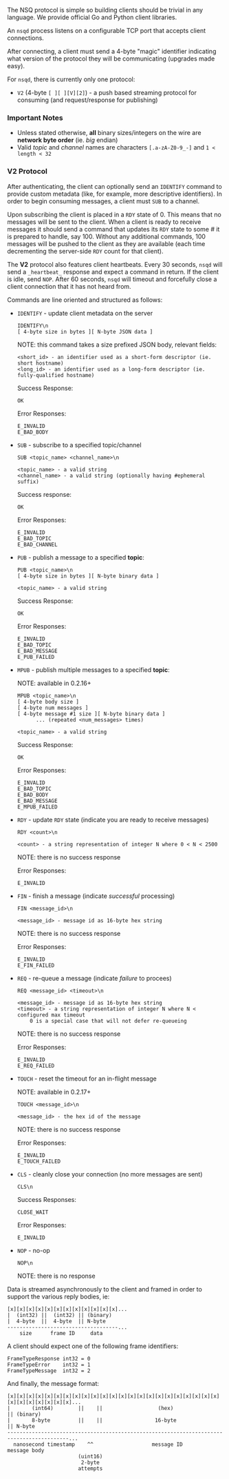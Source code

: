 The NSQ protocol is simple so building clients should be trivial in any language. We provide
official Go and Python client libraries.

An `nsqd` process listens on a configurable TCP port that accepts client connections.

After connecting, a client must send a 4-byte "magic" identifier indicating what version of the
protocol they will be communicating (upgrades made easy).

For `nsqd`, there is currently only one protocol:

  * `V2` (4-byte `[ ][ ][V][2]`) - a push based streaming protocol for consuming (and 
    request/response for publishing)

### Important Notes

  * Unless stated otherwise, **all** binary sizes/integers on the wire are **network byte order**
    (ie. *big* endian)
  * Valid *topic* and *channel* names are characters `[.a-zA-Z0-9_-]` and `1 < length < 32`

### V2 Protocol

After authenticating, the client can optionally send an `IDENTIFY` command to provide custom
metadata (like, for example, more descriptive identifiers). In order to begin consuming messages, a
client must `SUB` to a channel.

Upon subscribing the client is placed in a `RDY` state of 0. This means that no messages
will be sent to the client. When a client is ready to receive messages it should send a command that
updates its `RDY` state to some # it is prepared to handle, say 100. Without any additional
commands, 100 messages will be pushed to the client as they are available (each time decrementing
the server-side `RDY` count for that client).

The **V2** protocol also features client heartbeats. Every 30 seconds, `nsqd` will send a
`_heartbeat_` response and expect a command in return. If the client is idle, send `NOP`. After 60
seconds, `nsqd` will timeout and forcefully close a client connection that it has not heard from.

Commands are line oriented and structured as follows:

  * `IDENTIFY` - update client metadata on the server
    
        IDENTIFY\n
        [ 4-byte size in bytes ][ N-byte JSON data ]
    
    NOTE: this command takes a size prefixed JSON body, relevant fields:
    
        <short_id> - an identifier used as a short-form descriptor (ie. short hostname)
        <long_id> - an identifier used as a long-form descriptor (ie. fully-qualified hostname)
    
    Success Response:
    
        OK
    
    Error Responses:
    
        E_INVALID
        E_BAD_BODY

  * `SUB` - subscribe to a specified topic/channel
    
        SUB <topic_name> <channel_name>\n
        
        <topic_name> - a valid string
        <channel_name> - a valid string (optionally having #ephemeral suffix)
    
    Success response:
    
        OK
    
    Error Responses:
    
        E_INVALID
        E_BAD_TOPIC
        E_BAD_CHANNEL

  * `PUB` - publish a message to a specified **topic**:
    
        PUB <topic_name>\n
        [ 4-byte size in bytes ][ N-byte binary data ]
        
        <topic_name> - a valid string
    
    Success Response:
    
        OK
    
    Error Responses:
    
        E_INVALID
        E_BAD_TOPIC
        E_BAD_MESSAGE
        E_PUB_FAILED

  * `MPUB` - publish multiple messages to a specified **topic**:
    
    NOTE: available in 0.2.16+
    
        MPUB <topic_name>\n
        [ 4-byte body size ]
        [ 4-byte num messages ]
        [ 4-byte message #1 size ][ N-byte binary data ]
              ... (repeated <num_messages> times)
        
        <topic_name> - a valid string
    
    Success Response:
    
        OK
    
    Error Responses:
    
        E_INVALID
        E_BAD_TOPIC
        E_BAD_BODY
        E_BAD_MESSAGE
        E_MPUB_FAILED

  * `RDY` - update `RDY` state (indicate you are ready to receive messages)
    
        RDY <count>\n
        
        <count> - a string representation of integer N where 0 < N < 2500
    
    NOTE: there is no success response
    
    Error Responses:
    
        E_INVALID

  * `FIN` - finish a message (indicate *successful* processing)
    
        FIN <message_id>\n
        
        <message_id> - message id as 16-byte hex string
    
    NOTE: there is no success response

    Error Responses:
    
        E_INVALID
        E_FIN_FAILED

  * `REQ` - re-queue a message (indicate *failure* to procees)
    
        REQ <message_id> <timeout>\n
        
        <message_id> - message id as 16-byte hex string
        <timeout> - a string representation of integer N where N < configured max timeout
            0 is a special case that will not defer re-queueing
    
    NOTE: there is no success response

    Error Responses:
    
        E_INVALID
        E_REQ_FAILED

  * `TOUCH` - reset the timeout for an in-flight message
    
    NOTE: available in 0.2.17+
    
        TOUCH <message_id>\n
        
        <message_id> - the hex id of the message
    
    NOTE: there is no success response
    
    Error Responses:
    
        E_INVALID
        E_TOUCH_FAILED

  * `CLS` - cleanly close your connection (no more messages are sent)
    
        CLS\n
    
    Success Responses:
    
        CLOSE_WAIT
    
    Error Responses:
    
        E_INVALID

  * `NOP` - no-op
    
        NOP\n
    
    NOTE: there is no response

Data is streamed asynchronously to the client and framed in order to support the various reply
bodies, ie:

    [x][x][x][x][x][x][x][x][x][x][x][x]...
    |  (int32) ||  (int32) || (binary)
    |  4-byte  ||  4-byte  || N-byte
    ------------------------------------...
        size      frame ID     data

A client should expect one of the following frame identifiers:

    FrameTypeResponse int32 = 0
    FrameTypeError    int32 = 1
    FrameTypeMessage  int32 = 2

And finally, the message format:
    
    [x][x][x][x][x][x][x][x][x][x][x][x][x][x][x][x][x][x][x][x][x][x][x][x][x][x][x][x][x][x]...
    |       (int64)        ||    ||                  (hex)                       || (binary)
    |       8-byte         ||    ||                 16-byte                      || N-byte
    ------------------------------------------------------------------------------------------...
      nanosecond timestamp    ^^                   message ID                       message body
                           (uint16)
                            2-byte
                           attempts
